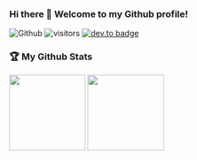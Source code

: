### Hi there 👋 Welcome to my Github profile!

![Github](https://img.shields.io/github/followers/lopezco?style=social) ![visitors](https://visitor-badge.laobi.icu/badge?page_id=lopezco.lopezco) [![dev.to badge](https://img.shields.io/badge/-joselopezco-%230177B5?style=flat&logo=linkedin)](https://www.linkedin.com/in/joselopezco/)

### :trophy: My Github Stats

<div>
  <img height="137.3px" src="https://github-readme-stats.vercel.app/api?username=lopezco&count_private=true&hide_title=true&hide_border=true&show_icons=true&include_all_commits=true&count_private=true&line_height=21&text_color=000&icon_color=000&theme=graywhite" />
  <img height="137.3px" src="https://github-readme-stats.vercel.app/api/top-langs/?username=lopezco&count_private=false&hide=C%23&hide_title=true&hide_border=true&layout=compact&langs_count=6&exclude_forks=true&exclude_repo=notebooks&text_color=000&icon_color=ffftheme=graywhite" />
</div>
